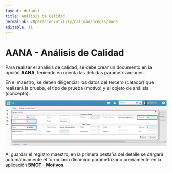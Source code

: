 ```yaml
---
layout: default
title: Análisis de Calidad
permalink: /Operacion/utility/calidad/bregis/aana
editable: si
---
```


# AANA - Análisis de Calidad

Para realizar el análisis de calidad, se debe crear un documento en la opción **AANA**, teniendo en cuenta las debidas parametrizaciones.  

En el maestro, se deben diligenciar los datos del tercero (catador) que realizará la prueba, el tipo de prueba (motivo) y el objeto de análisis (concepto).  

![](aana.png)

Al guardar el registro maestro, en la primera pestaña del detalle se cargará automáticamente el formulario dinámico parametrizado previamente en la aplicación [**BMOT - Motivos**]().  


